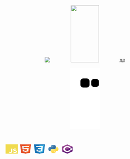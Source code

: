 <div align=center>

  <img height="180em" src="https://github-readme-stats.vercel.app/api?username=vitorgabrielgit&show_icons=true&theme=dracula&include_all_commits=true&count_private=true"/>
<img height="180em" width="42%" src="https://github-readme-stats.vercel.app/api/top-langs/?username=vitorgabrielgit&layout=compact&langs_count=7&theme=dracula"/>
##

![Snake animation](https://github.com/rafaballerini/rafaballerini/blob/output/github-contribution-grid-snake.svg) 

##
</div>
<div style="display: inline_block"><br>
  <img align="center" alt="Rafa-Js" height="30" width="40" src="https://raw.githubusercontent.com/devicons/devicon/master/icons/javascript/javascript-plain.svg">
  <img align="center" alt="Rafa-HTML" height="30" width="40" src="https://raw.githubusercontent.com/devicons/devicon/master/icons/html5/html5-original.svg">
  <img align="center" alt="Rafa-CSS" height="30" width="40" src="https://raw.githubusercontent.com/devicons/devicon/master/icons/css3/css3-original.svg">
  <img align="center" alt="Rafa-Python" height="30" width="40" src="https://raw.githubusercontent.com/devicons/devicon/master/icons/python/python-original.svg">
  <img align="center" alt="Rafa-Csharp" height="30" width="40" src="https://raw.githubusercontent.com/devicons/devicon/master/icons/csharp/csharp-original.svg">
  
</div>

##
